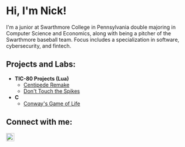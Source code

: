 <h1>Hi, I'm Nick! </h1>
I'm a junior at Swarthmore College in Pennsylvania double majoring in Computer Science and Economics, along with being a pitcher of the Swarthmore baseball team. Focus includes a specialization in software, cybersecurity, and fintech. 


<h2> Projects and Labs:</h2>

- <b>TIC-80 Projects (Lua)</b>
  - [Centipede Remake](https://github.com/nickbaldev/centipede-remake/tree/main)
  - [Don't Touch the Spikes]()
- <b>C</b>
  - [Conway's Game of Life](https://github.com/nickbaldev/Conways-GameOfLife-lab)



<h2> Connect with me:</h2>

[<img align="left" alt=" | LinkedIn" width="22px" src="https://cdn.jsdelivr.net/npm/simple-icons@v3/icons/linkedin.svg" />][linkedin]

[linkedin]: https://linkedin.com/in/
